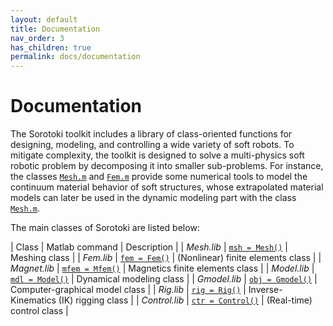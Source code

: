```yaml
---
layout: default
title: Documentation
nav_order: 3
has_children: true
permalink: docs/documentation
---
```


# Documentation
The Sorotoki toolkit includes a library of class-oriented functions for designing, modeling, and controlling a wide variety of soft robots. To mitigate complexity, the toolkit is designed to solve a multi-physics soft robotic problem by decomposing it into smaller sub-problems. For instance, the classes [`Mesh.m`](./documentation/meshing.html) and [`Fem.m`](./finite-elements.html) provide some numerical tools to model the continuum material behavior of soft structures, whose extrapolated material models can later be used in the dynamic modeling part with the class [`Mesh.m`](./documentation/dynamic-modeling.html). 

The main classes of Sorotoki are listed below:

| Class   | Matlab command     | Description  |
| *Mesh.lib* | [`msh = Mesh()`](./documentation/meshing.html) | Meshing class |
| *Fem.lib* | [`fem = Fem()`](./documentation/meshing.html) | (Nonlinear) finite elements class |
| *Magnet.lib* | [`mfem = Mfem()`](./documentation/meshing.html) | Magnetics finite elements class |
| *Model.lib* | [`mdl = Model()`](./documentation/dynamic-modeling.html) | Dynamical modeling class |
| *Gmodel.lib* | [`obj = Gmodel()`](./documentation/graphics.html) | Computer-graphical model class |
| *Rig.lib* | [`rig = Rig()`](./documentation/graphics.html) | Inverse-Kinematics (IK) rigging class |
| *Control.lib* | [`ctr = Control()`](./documentation/graphics.html) | (Real-time) control class |


<!-- ```matlab
% list of classes
msh = Mesh();	    % meshing class
fem = Fem();   	    % finite elements class
mag = Mfem();       % magnetics finite elements class
obj = Gmodel();     % graphical model class
mdl = Model();      % dynamical model class
rig = Rig();        % IK rigging class
ctr = Control();    % (real-time) control class
``` -->
